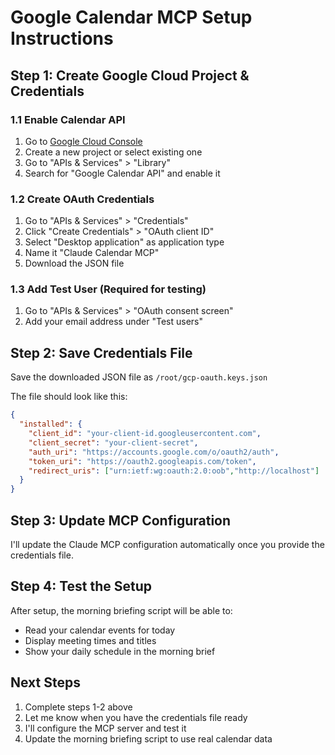 # Google Calendar MCP Setup Instructions

## Step 1: Create Google Cloud Project & Credentials

### 1.1 Enable Calendar API
1. Go to [Google Cloud Console](https://console.cloud.google.com/)
2. Create a new project or select existing one
3. Go to "APIs & Services" > "Library"
4. Search for "Google Calendar API" and enable it

### 1.2 Create OAuth Credentials
1. Go to "APIs & Services" > "Credentials"
2. Click "Create Credentials" > "OAuth client ID"
3. Select "Desktop application" as application type
4. Name it "Claude Calendar MCP" 
5. Download the JSON file

### 1.3 Add Test User (Required for testing)
1. Go to "APIs & Services" > "OAuth consent screen"
2. Add your email address under "Test users"

## Step 2: Save Credentials File

Save the downloaded JSON file as `/root/gcp-oauth.keys.json`

The file should look like this:
```json
{
  "installed": {
    "client_id": "your-client-id.googleusercontent.com",
    "client_secret": "your-client-secret",
    "auth_uri": "https://accounts.google.com/o/oauth2/auth",
    "token_uri": "https://oauth2.googleapis.com/token",
    "redirect_uris": ["urn:ietf:wg:oauth:2.0:oob","http://localhost"]
  }
}
```

## Step 3: Update MCP Configuration

I'll update the Claude MCP configuration automatically once you provide the credentials file.

## Step 4: Test the Setup

After setup, the morning briefing script will be able to:
- Read your calendar events for today
- Display meeting times and titles
- Show your daily schedule in the morning brief

## Next Steps

1. Complete steps 1-2 above
2. Let me know when you have the credentials file ready
3. I'll configure the MCP server and test it
4. Update the morning briefing script to use real calendar data